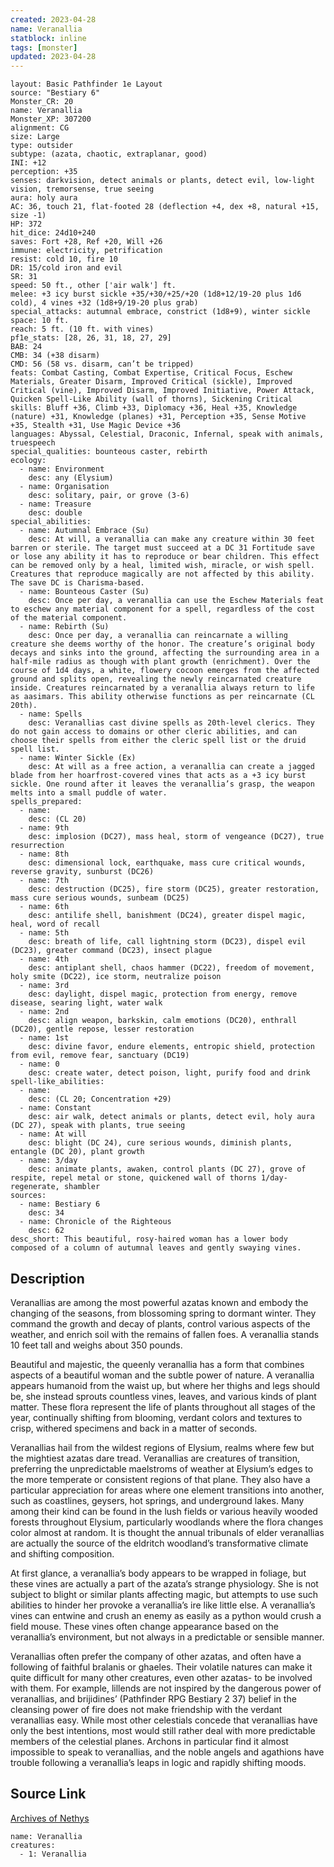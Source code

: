 ```yaml
---
created: 2023-04-28
name: Veranallia
statblock: inline
tags: [monster]
updated: 2023-04-28
---
```

```statblock
layout: Basic Pathfinder 1e Layout
source: "Bestiary 6"
Monster_CR: 20
name: Veranallia
Monster_XP: 307200
alignment: CG
size: Large
type: outsider
subtype: (azata, chaotic, extraplanar, good)
INI: +12
perception: +35
senses: darkvision, detect animals or plants, detect evil, low-light vision, tremorsense, true seeing
aura: holy aura
AC: 36, touch 21, flat-footed 28 (deflection +4, dex +8, natural +15, size -1)
HP: 372
hit_dice: 24d10+240
saves: Fort +28, Ref +20, Will +26
immune: electricity, petrification
resist: cold 10, fire 10
DR: 15/cold iron and evil
SR: 31
speed: 50 ft., other ['air walk'] ft.
melee: +3 icy burst sickle +35/+30/+25/+20 (1d8+12/19-20 plus 1d6 cold), 4 vines +32 (1d8+9/19-20 plus grab)
special_attacks: autumnal embrace, constrict (1d8+9), winter sickle
space: 10 ft.
reach: 5 ft. (10 ft. with vines)
pf1e_stats: [28, 26, 31, 18, 27, 29]
BAB: 24
CMB: 34 (+38 disarm)
CMD: 56 (58 vs. disarm, can’t be tripped)
feats: Combat Casting, Combat Expertise, Critical Focus, Eschew Materials, Greater Disarm, Improved Critical (sickle), Improved Critical (vine), Improved Disarm, Improved Initiative, Power Attack, Quicken Spell-Like Ability (wall of thorns), Sickening Critical
skills: Bluff +36, Climb +33, Diplomacy +36, Heal +35, Knowledge (nature) +31, Knowledge (planes) +31, Perception +35, Sense Motive +35, Stealth +31, Use Magic Device +36
languages: Abyssal, Celestial, Draconic, Infernal, speak with animals, truespeech
special_qualities: bounteous caster, rebirth
ecology:
  - name: Environment
    desc: any (Elysium)
  - name: Organisation
    desc: solitary, pair, or grove (3-6)
  - name: Treasure
    desc: double
special_abilities:
  - name: Autumnal Embrace (Su)
    desc: At will, a veranallia can make any creature within 30 feet barren or sterile. The target must succeed at a DC 31 Fortitude save or lose any ability it has to reproduce or bear children. This effect can be removed only by a heal, limited wish, miracle, or wish spell. Creatures that reproduce magically are not affected by this ability. The save DC is Charisma-based.
  - name: Bounteous Caster (Su)
    desc: Once per day, a veranallia can use the Eschew Materials feat to eschew any material component for a spell, regardless of the cost of the material component.
  - name: Rebirth (Su)
    desc: Once per day, a veranallia can reincarnate a willing creature she deems worthy of the honor. The creature’s original body decays and sinks into the ground, affecting the surrounding area in a half-mile radius as though with plant growth (enrichment). Over the course of 1d4 days, a white, flowery cocoon emerges from the affected ground and splits open, revealing the newly reincarnated creature inside. Creatures reincarnated by a veranallia always return to life as aasimars. This ability otherwise functions as per reincarnate (CL 20th).
  - name: Spells
    desc: Veranallias cast divine spells as 20th-level clerics. They do not gain access to domains or other cleric abilities, and can choose their spells from either the cleric spell list or the druid spell list.
  - name: Winter Sickle (Ex)
    desc: At will as a free action, a veranallia can create a jagged blade from her hoarfrost-covered vines that acts as a +3 icy burst sickle. One round after it leaves the veranallia’s grasp, the weapon melts into a small puddle of water.
spells_prepared:
  - name:
    desc: (CL 20)
  - name: 9th
    desc: implosion (DC27), mass heal, storm of vengeance (DC27), true resurrection
  - name: 8th
    desc: dimensional lock, earthquake, mass cure critical wounds, reverse gravity, sunburst (DC26)
  - name: 7th
    desc: destruction (DC25), fire storm (DC25), greater restoration, mass cure serious wounds, sunbeam (DC25)
  - name: 6th
    desc: antilife shell, banishment (DC24), greater dispel magic, heal, word of recall
  - name: 5th
    desc: breath of life, call lightning storm (DC23), dispel evil (DC23), greater command (DC23), insect plague
  - name: 4th
    desc: antiplant shell, chaos hammer (DC22), freedom of movement, holy smite (DC22), ice storm, neutralize poison
  - name: 3rd
    desc: daylight, dispel magic, protection from energy, remove disease, searing light, water walk
  - name: 2nd
    desc: align weapon, barkskin, calm emotions (DC20), enthrall (DC20), gentle repose, lesser restoration
  - name: 1st
    desc: divine favor, endure elements, entropic shield, protection from evil, remove fear, sanctuary (DC19)
  - name: 0
    desc: create water, detect poison, light, purify food and drink
spell-like_abilities:
  - name:
    desc: (CL 20; Concentration +29)
  - name: Constant
    desc: air walk, detect animals or plants, detect evil, holy aura (DC 27), speak with plants, true seeing
  - name: At will
    desc: blight (DC 24), cure serious wounds, diminish plants, entangle (DC 20), plant growth
  - name: 3/day
    desc: animate plants, awaken, control plants (DC 27), grove of respite, repel metal or stone, quickened wall of thorns 1/day-regenerate, shambler
sources:
  - name: Bestiary 6
    desc: 34
  - name: Chronicle of the Righteous
    desc: 62
desc_short: This beautiful, rosy-haired woman has a lower body composed of a column of autumnal leaves and gently swaying vines.
```
## Description
Veranallias are among the most powerful azatas known and embody the changing of the seasons, from blossoming spring to dormant winter. They command the growth and decay of plants, control various aspects of the weather, and enrich soil with the remains of fallen foes. A veranallia stands 10 feet tall and weighs about 350 pounds. 

Beautiful and majestic, the queenly veranallia has a form that combines aspects of a beautiful woman and the subtle power of nature. A veranallia appears humanoid from the waist up, but where her thighs and legs should be, she instead sprouts countless vines, leaves, and various kinds of plant matter. These flora represent the life of plants throughout all stages of the year, continually shifting from blooming, verdant colors and textures to crisp, withered specimens and back in a matter of seconds. 

Veranallias hail from the wildest regions of Elysium, realms where few but the mightiest azatas dare tread. Veranallias are creatures of transition, preferring the unpredictable maelstroms of weather at Elysium’s edges to the more temperate or consistent regions of that plane. They also have a particular appreciation for areas where one element transitions into another, such as coastlines, geysers, hot springs, and underground lakes. Many among their kind can be found in the lush fields or various heavily wooded forests throughout Elysium, particularly woodlands where the flora changes color almost at random. It is thought the annual tribunals of elder veranallias are actually the source of the eldritch woodland’s transformative climate and shifting composition. 

At first glance, a veranallia’s body appears to be wrapped in foliage, but these vines are actually a part of the azata’s strange physiology. She is not subject to blight or similar plants affecting magic, but attempts to use such abilities to hinder her provoke a veranallia’s ire like little else. A veranallia’s vines can entwine and crush an enemy as easily as a python would crush a field mouse. These vines often change appearance based on the veranallia’s environment, but not always in a predictable or sensible manner. 

Veranallias often prefer the company of other azatas, and often have a following of faithful bralanis or ghaeles. Their volatile natures can make it quite difficult for many other creatures, even other azatas- to be involved with them. For example, lillends are not inspired by the dangerous power of veranallias, and brijidines’ (Pathfinder RPG Bestiary 2 37) belief in the cleansing power of fire does not make friendship with the verdant veranallias easy. While most other celestials concede that veranallias have only the best intentions, most would still rather deal with more predictable members of the celestial planes. Archons in particular find it almost impossible to speak to veranallias, and the noble angels and agathions have trouble following a veranallia’s leaps in logic and rapidly shifting moods.
## Source Link
[Archives of Nethys](https://aonprd.com/MonsterDisplay.aspx?ItemName=Veranallia)
```encounter-table
name: Veranallia
creatures:
  - 1: Veranallia
```
